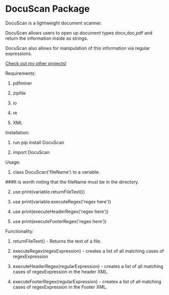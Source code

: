 # DocuScan Package

DocuScan is a lightweight document scanner.

DocuScan allows users to open up document types docx,doc,pdf and return the information inside as strings.

DocuScan also allows for manipulation of this information via regular expressions.

[Check out my other projects!](https://github.com/AlexScotland)

Requirements:

1. pdfminer

2. zipfile

3. io

4. re

5.  XML

Installation:

1. run pip install DocuScan

2. import DocuScan


Usage:

1. class DocuScan('fileName') to a variable.

###It is worth noting that the fileName must be in the directory.

2. use print(variable.returnFileText())

3. use print(variable.executeRegex('regex here'))

4. use print(executeHeaderRegex('regex here'))

5. use print(executeFooterRegex('regex here'))

Functionality:

1. returnFileText() - Returns the text of a file.

2. executeRegex(regexExpression) - creates a list of all matching cases of regexExpression

3. executeHeaderRegex(regularExpression) - creates a list of all matching cases of regexExpression in the header XML.

4. executeFooterRegex(regularExpression) - creates a list of all matching cases of regexExpression in the Footer XML.
